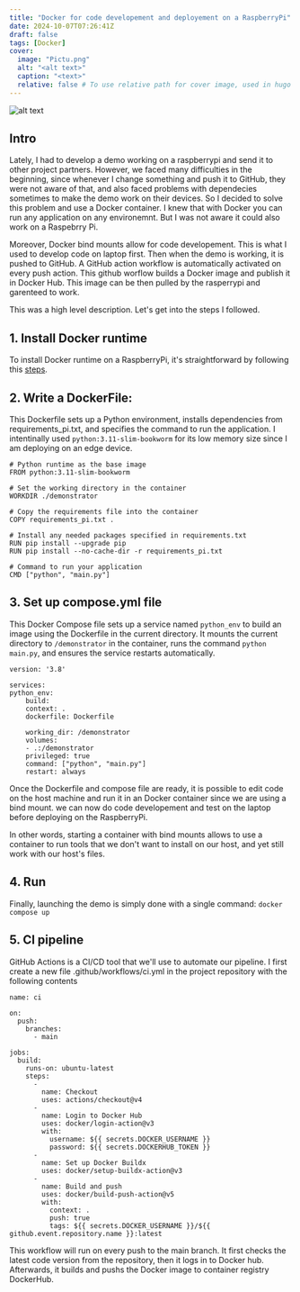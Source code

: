 ```yaml
---
title: "Docker for code developement and deployement on a RaspberryPi"
date: 2024-10-07T07:26:41Z
draft: false
tags: [Docker]
cover:
  image: "Pictu.png"
  alt: "<alt text>"
  caption: "<text>"
  relative: false # To use relative path for cover image, used in hugo Page-bundles
---
```



![alt text](./Pictu.png)

## Intro

Lately, I had to develop a demo working on a raspberrypi and send it to other project partners. However, we faced many difficulties in the beginning, since whenever I change something and push it to GitHub, they were not aware of that, and also faced problems with dependecies sometimes to make the demo work on their devices. So I decided to solve this problem and use a Docker container. I knew that with Docker you can run any application on any environemnt. But I was not aware it could also work on a Raspebrry Pi.

Moreover, Docker bind mounts allow for code developement. This is what I used to develop code on laptop first. Then when the demo is working, it is pushed to GitHub. A GitHub action workflow is automatically activated on every push action. This github worflow builds a  Docker image and publish it in Docker Hub. This image can be then pulled by the rasperrypi and garenteed to work.

This was a high level description. Let's get into the steps I followed. 

## 1. Install Docker runtime

To install Docker runtime on a RaspberryPi, it's straightforward by following this [steps](https://docs.docker.com/engine/install/raspberry-pi-os/).

## 2. Write a **DockerFile**:

This Dockerfile sets up a Python environment, installs dependencies from requirements_pi.txt, and specifies the command to run the application. I intentinally used `python:3.11-slim-bookworm` for its low memory size since I am deploying on an edge device.


    # Python runtime as the base image
    FROM python:3.11-slim-bookworm

    # Set the working directory in the container
    WORKDIR ./demonstrator

    # Copy the requirements file into the container
    COPY requirements_pi.txt .

    # Install any needed packages specified in requirements.txt
    RUN pip install --upgrade pip
    RUN pip install --no-cache-dir -r requirements_pi.txt

    # Command to run your application
    CMD ["python", "main.py"]

## 3. Set up **compose.yml** file

This Docker Compose file sets up a service named `python_env` to build an image using the Dockerfile in the current directory. It mounts the current directory to `/demonstrator` in the container, runs the command `python main.py`, and ensures the service restarts automatically.


    version: '3.8'

    services:
    python_env:
        build:
        context: .
        dockerfile: Dockerfile

        working_dir: /demonstrator
        volumes:
        - .:/demonstrator
        privileged: true
        command: ["python", "main.py"]
        restart: always


Once the Dockerfile and compose file  are ready, it is possible to edit code on the host machine and run it in an Docker container since we are using a bind mount. we can now do code developement and test on the laptop before deploying on the RaspberryPi.

In other words, starting a container with bind mounts allows to use a container to run tools that we don't want to install on our host, and yet still work with our host's files.



## 4. Run

Finally, launching the demo is simply done with a single command: `docker compose up`

## 5. CI pipeline

GitHub Actions is a CI/CD tool that we'll use to automate our pipeline. I first create a new file .github/workflows/ci.yml in the project repository with the following contents

    name: ci

    on:
      push:
        branches:
          - main

    jobs:
      build:
        runs-on: ubuntu-latest
        steps:
          -
            name: Checkout
            uses: actions/checkout@v4
          -
            name: Login to Docker Hub
            uses: docker/login-action@v3
            with:
              username: ${{ secrets.DOCKER_USERNAME }}
              password: ${{ secrets.DOCKERHUB_TOKEN }}
          -
            name: Set up Docker Buildx
            uses: docker/setup-buildx-action@v3
          -
            name: Build and push
            uses: docker/build-push-action@v5
            with:
              context: .
              push: true
              tags: ${{ secrets.DOCKER_USERNAME }}/${{ github.event.repository.name }}:latest

This workflow will run on every push to the main branch. It first checks the latest code version from the repository, then it logs in to Docker hub. Afterwards, it builds and pushs the Docker image to container registry DockerHub.